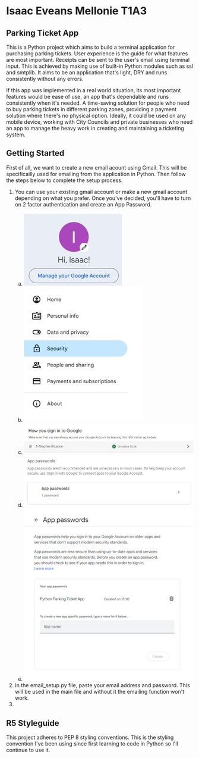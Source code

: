 <h1>Isaac Eveans Mellonie T1A3</h1>
<h2>Parking Ticket App</h2>

This is a Python project which aims to build a terminal application for purchasing parking tickets. User experience is the guide for what features are most important. Receipts can be sent to the user's email using terminal input. This is achieved by making use of built-in Python modules such as ssl and smtplib. It aims to be an application that's light, DRY and runs consistently without any errors. 

If this app was implemented in a real world situation, its most important features would be ease of use, an app that's dependable and runs consistently when it's needed. A time-saving solution for people who need to buy parking tickets in different parking zones, providing a payment solution where there's no physical option. Ideally, it could be used on any mobile device, working with City Councils and private businesses who need an app to manage the heavy work in creating and maintaining a ticketing system.

<h2>Getting Started</h2>
<p>
First of all, we want to create a new email acount using Gmail. This will be specificailly used for emailing from the application in Python. Then follow the steps below to complete the setup process.
</p>
<ol>
<li> 
You can use your existing gmail account or make a new gmail account depending on what you prefer. Once you've decided, you'll have to turn on 2 factor authentication and create an App Password.
<br>
<br>
<ol type = "a">
<li><img src="./docs/01-setup.jpg"></li>
<li><img src="./docs/02-setup.jpg"></li>
<li><img src="./docs/03-setup.jpg"></li>
<li><img src="./docs/04-setup.jpg"></li>
<li><img src="./docs/05-setup.jpg"></li>
</ol>
</li>
<li>
In the email_setup.py file, paste your email address and password. This will be used in the main file and without it the emailing function won't work.
</li>
<li>

</li>
</ol>



<h2>R5 Styleguide</h2>

<p>This project adheres to PEP 8 styling conventions. This is the styling convention I've been using since first learning to code in Python so I'll continue to use it.</p>


